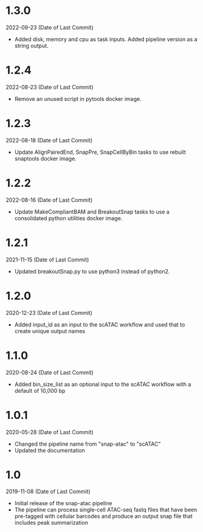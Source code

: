 # 1.3.0
2022-09-23 (Date of Last Commit)

* Added disk, memory and cpu as task inputs. Added pipeline version as a string output.

# 1.2.4
2022-08-23 (Date of Last Commit)

* Remove an unused script in pytools docker image.

# 1.2.3
2022-08-18 (Date of Last Commit)

* Update AlignPairedEnd, SnapPre, SnapCellByBin tasks to use rebuilt snaptools docker image.

# 1.2.2
2022-08-16 (Date of Last Commit)

* Update MakeCompliantBAM and BreakoutSnap tasks to use a consolidated python utilities docker image.

# 1.2.1

2021-11-15 (Date of Last Commit)

* Updated breakoutSnap.py to use python3 instead of python2.

# 1.2.0

2020-12-23 (Date of Last Commit)

* Added input_id as an input to the scATAC workflow and used that to create unique output names

# 1.1.0

2020-08-24 (Date of Last Commit)

* Added bin_size_list as an optional input to the scATAC workflow with a default of 10,000 bp

# 1.0.1

2020-05-28 (Date of Last Commit)

* Changed the pipeline name from "snap-atac" to "scATAC"
* Updated the documentation

# 1.0

2019-11-08 (Date of Last Commit)

* Initial release of the snap-atac pipeline 
* The pipeline can process single-cell ATAC-seq fastq files that have been pre-tagged with cellular barcodes and produce an output snap file that includes peak summarization



